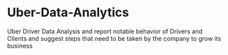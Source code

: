 # Uber-Data-Analytics
Uber Driver Data Analysis and report notable behavior of Drivers and Clients and suggest steps that need to be taken by the company to grow its business
